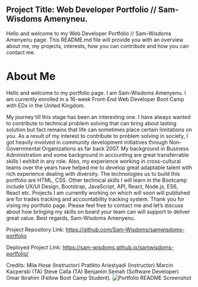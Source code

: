 ## Project Title: Web Developer Portfolio // Sam-Wisdoms Amenyneu.
Hello and welcome to my Web Developer Portfolio // Sam-Wisdoms Amenyenu page. This README.md file will provide you with an overview about me, my projects, interests, how you can contribute and how you can contact me. 

# About Me
Hello and welcome to my portfolio page. I am Sam-Wisdoms Amenyenu. I am currently enrolled in a 16-week Front-End Web Developer Boot Camp with EDx in the United Kingdom.

My journey till this stage has been an interesting one. I have always wanted to contribute to technical problem solving that can bring about lasting solution but fact remains that life can sometimes place certain limitations on you.
As a result of my interest to contribute to problem solving in society, I got heavily involved in community development initiatives through Non-Governmental Organizations as far back 2007. My background in Business Administration and some background in accounting are great transferrable skills I exhibit in any role. Also, my experience working in cross-cultural teams over the years have helped me to develop great adaptable talent with rich experience dealing with diversity.
The technologies us to build this portfolio are HTML, CSS. Other technical skills I will learn in the Bootcamp include UX/UI Design, Bootstrap, JavaScript, API, React, Node.js, ES6, React etc. 
Projects I am currently working on which will soon will published are for trades tracking and accountability tracking system. 
Thank you for vising my portfolio page. 
Please feel free to contact me and let’s discuss about how bringing my skills on board your team can will support to deliver great value. 
Best regards, Sam-Wisdoms Amenyenu.

Project Repository Link: https://github.com/Sam-Wisdoms/samwisdoms-portfolio

Deployed Project Link: https://sam-wisdoms.github.io/samwisdoms-portfolio/

Credits:
Mila Hose (Instructor)
Pratikto Ariestyadi (Instructor)
Marcin Kacperski (TA)
Steve Calla (TA)
Benjamin Semah (Software Developer)
Omar Ibrahim (Fellow Boot Camp Student).
![Portfolio README Screenshot](https://github.com/Sam-Wisdoms/samwisdoms-portfolio/assets/94742747/5fd40f3c-1dc9-4e0b-8c0a-2f4e0f0087de)
